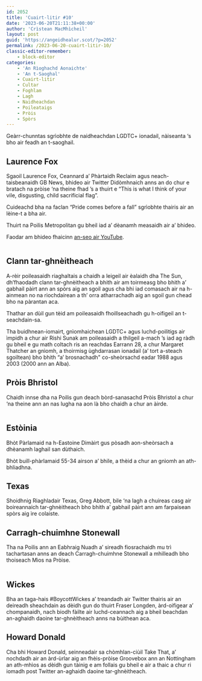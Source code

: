 ```yaml
---
id: 2052
title: 'Cuairt-litir #10'
date: '2023-06-20T21:11:38+00:00'
author: 'Crìstean MacMhìcheil'
layout: post
guid: 'https://angeidhealur.scot/?p=2052'
permalink: /2023-06-20-cuairt-litir-10/
classic-editor-remember:
    - block-editor
categories:
    - 'An Rìoghachd Aonaichte'
    - 'An t-Saoghal'
    - Cuairt-litir
    - Cultar
    - Foghlam
    - Lagh
    - Naidheachdan
    - Poileataigs
    - Pròis
    - Spòrs
---
```


<!-- wp:paragraph -->
<p>Geàrr-chunntas sgrìobhte de naidheachdan LGDTC+ ionadail, nàiseanta ‘s bho air feadh an t-saoghail.</p>
<!-- /wp:paragraph -->

<!-- wp:heading -->
<h2 class="wp-block-heading">Laurence Fox</h2>
<!-- /wp:heading -->

<!-- wp:paragraph -->
<p>Sgaoil Laurence Fox, Ceannard a’ Phàrtaidh Reclaim agus neach-taisbeanaidh GB News, bhideo air Twitter Didòmhnaich anns an do chur e bratach na pròise ‘na theine fhad ’s a thuirt e “This is what I think of your vile, disgusting, child sacrificial flag”.</p>
<!-- /wp:paragraph -->

<!-- wp:paragraph -->
<p>Cuideachd bha na faclan “Pride comes before a fall” sgrìobhte thairis air an lèine-t a bha air.</p>
<!-- /wp:paragraph -->

<!-- wp:paragraph -->
<p>Thuirt na Poilis Metropolitan gu bheil iad a’ dèanamh measaidh air a’ bhideo.</p>
<!-- /wp:paragraph -->

<!-- wp:paragraph -->
<p>Faodar am bhideo fhaicinn <a href="https://youtube.com/shorts/lP_9pKBUIk8">an-seo air YouTube</a>.</p>
<!-- /wp:paragraph -->

<!-- wp:image {"align":"center","id":2057} -->
<figure class="wp-block-image aligncenter"><img src="{{ site.baseurl}}/images/posts/Laurence-Fox-burns-pride-flag.jpeg" alt="" class="wp-image-2057"/></figure>
<!-- /wp:image -->

<!-- wp:heading -->
<h2 class="wp-block-heading">Clann tar-ghnèitheach</h2>
<!-- /wp:heading -->

<!-- wp:paragraph -->
<p>A-rèir poileasaidh riaghaltais a chaidh a leigeil air èalaidh dha The Sun, dh’fhaodadh clann tar-ghnèitheach a bhith air am toirmeasg bho bhith a’ gabhail pàirt ann an spòrs aig an sgoil agus cha bhi iad comasach air na h-ainmean no na riochdairean a th’ orra atharrachadh aig an sgoil gun chead bho na pàrantan aca.</p>
<!-- /wp:paragraph -->

<!-- wp:paragraph -->
<p>Thathar an dùil gun tèid am poileasaidh fhoillseachadh gu h-oifigeil an t-seachdain-sa.</p>
<!-- /wp:paragraph -->

<!-- wp:paragraph -->
<p>Tha buidhnean-iomairt, gnìomhaichean LGDTC+ agus luchd-poilitigs air ìmpidh a chur air Rishi Sunak am poileasaidh a thilgeil a-mach ’s iad ag ràdh gu bheil e gu math coltach ris an reachdas Earrann 28, a chur Margaret Thatcher an gnìomh, a thoirmisg ùghdarrasan ionadail (a’ tort a-steach sgoiltean) bho bhith “a’ brosnachadh" co-sheòrsachd eadar 1988 agus 2003 (2000 ann an Alba).</p>
<!-- /wp:paragraph -->

<!-- wp:heading -->
<h2 class="wp-block-heading">Pròis Bhristol</h2>
<!-- /wp:heading -->

<!-- wp:paragraph -->
<p>Chaidh innse dha na Poilis gun deach bòrd-sanasachd Pròis Bhristol a chur ‘na theine ann an nas lugha na aon là bho chaidh a chur an àirde.</p>
<!-- /wp:paragraph -->

<!-- wp:image {"align":"center","id":2054} -->
<figure class="wp-block-image aligncenter"><img src="{{ site.baseurl}}/images/posts/Pride-Bristol-billboard.jpg" alt="" class="wp-image-2054"/></figure>
<!-- /wp:image -->

<!-- wp:heading -->
<h2 class="wp-block-heading">Estòinia</h2>
<!-- /wp:heading -->

<!-- wp:paragraph -->
<p>Bhòt Pàrlamaid na h-Eastoine Dimàirt gus pòsadh aon-sheòrsach a dhèanamh laghail san dùthaich.</p>
<!-- /wp:paragraph -->

<!-- wp:paragraph -->
<p>Bhòt buill-phàrlamaid 55-34 airson a’ bhile, a thèid a chur an gnìomh an ath-bhliadhna.</p>
<!-- /wp:paragraph -->

<!-- wp:heading -->
<h2 class="wp-block-heading">Texas</h2>
<!-- /wp:heading -->

<!-- wp:paragraph -->
<p>Shoidhnig Riaghladair Texas, Greg Abbott, bile ‘na lagh a chuireas casg air boireannaich tar-ghnèitheach bho bhith a’ gabhail pàirt ann am farpaisean spòrs aig ìre colaiste.</p>
<!-- /wp:paragraph -->

<!-- wp:heading -->
<h2 class="wp-block-heading">Carragh-chuimhne Stonewall</h2>
<!-- /wp:heading -->

<!-- wp:paragraph -->
<p>Tha na Poilis ann an Eabhraig Nuadh a’ sireadh fiosrachaidh mu trì tachartasan anns an deach Carragh-chuimhne Stonewall a mhilleadh bho thoiseach Mìos na Pròise.<span class="Apple-converted-space">&nbsp;</span></p>
<!-- /wp:paragraph -->

<!-- wp:image {"align":"center","id":2055} -->
<figure class="wp-block-image aligncenter"><img src="{{ site.baseurl}}/images/posts/FyR0PP3XsAAVbRN.jpeg" alt="" class="wp-image-2055"/></figure>
<!-- /wp:image -->

<!-- wp:heading -->
<h2 class="wp-block-heading">Wickes</h2>
<!-- /wp:heading -->

<!-- wp:paragraph -->
<p>Bha an taga-hais #BoycottWickes a’ treandadh air Twitter thairis air an deireadh sheachdain as dèidh gun do thuirt Fraser Longden, àrd-oifigear a’ chompanaidh, nach biodh fàilte air luchd-ceannach aig a bheil beachdan an-aghaidh daoine tar-ghnèitheach anns na bùithean aca.</p>
<!-- /wp:paragraph -->

<!-- wp:heading -->
<h2 class="wp-block-heading">Howard Donald</h2>
<!-- /wp:heading -->

<!-- wp:paragraph -->
<p>Cha bhi Howard Donald, seinneadair sa chòmhlan-ciùil Take That, a’ nochdadh air an àrd-ùrlar aig an fhèis-pròise Groovebox ann an Nottingham an ath-mhìos as dèidh gun tàinig e am follais gu bheil e air a thaic a chur ri iomadh post Twitter an-aghaidh daoine tar-ghnèitheach.</p>
<!-- /wp:paragraph -->